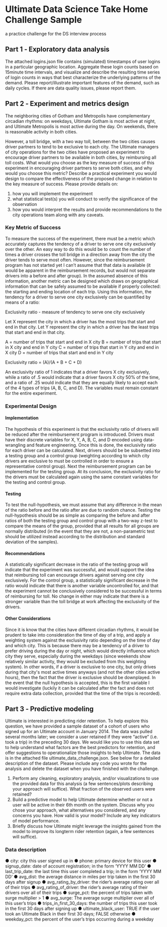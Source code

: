 # Ultimate Data Science Take Home Challenge Sample
a practice challenge for the DS interview process
## Part 1 ‑ Exploratory data analysis
The attached logins.json file contains (simulated) timestamps of user logins in a particular geographic location. Aggregate these login counts based on 15minute time intervals, and visualize and describe the resulting time series of login counts in ways that best characterize the underlying patterns of the demand. Please report/illustrate important features of the demand, such as daily cycles. If there are data quality issues, please report them.

## Part 2 ‑ Experiment and metrics design
The neighboring cities of Gotham and Metropolis have complementary circadian rhythms: on weekdays, Ultimate Gotham is most active at night, and Ultimate Metropolis is most active during the day. On weekends, there is reasonable activity in both cities.

However, a toll bridge, with a two way toll, between the two cities causes driver partners to tend to be exclusive to each city. The Ultimate managers of city operations for the two cities have proposed an experiment to encourage driver partners to be available in both cities, by reimbursing all toll costs.
What would you choose as the key measure of success of this experiment in encouraging driver partners to serve both cities, and why would you choose this metric?
Describe a practical experiment you would design to compare the effectiveness of the proposed change in relation to the key measure of success. Please provide details on:
1. how you will implement the experiment
2. what statistical test(s) you will conduct to verify the significance of the observation
3. how you would interpret the results and provide recommendations to the city operations team along with any caveats.

### Key Metric of Success
To measure the success of the experiment, there must be a metric which accurately captures the tendency of a driver to serve one city exclusively over the other. An easy way to do this would be to count the number of times a driver crosses the toll bridge in a direction away from the city the driver tends to serve most often. However, since the reimbursement program has not started yet I can’t assume that that data is available (it would be apparent in the reimbursement records, but would not separate drivers into a before and after group). In the assumed absence of this information, another metric can be designed which draws on geographical information that can be safely assumed to be available if properly collected: the starting and ending location of each trip. Using this information, the tendency for a driver to serve one city exclusively can be quantified by means of a ratio:

Exclusivity ratio - measure of tendency to serve one city exclusively

Let X represent the city in which a driver has the most trips that start and end in that city.
Let Y represent the city in which a driver has the least trips that start and end in that city.

A = number of trips that start and end in X city
B = number of trips that start in X city and end in Y city
C = number of trips that start in Y city and end in X city
D = number of trips that start and end in Y city

Exclusivity ratio = (A)/(A + B + C + D)

An exclusivity ratio of 1 indicates that a driver favors X city exclusively, while a ratio of .5 would indicate that a driver favors X city 50% of the time, and a ratio of .25 would indicate that they are equally likely to accept each of the 4 types of trips (A, B, C, and D). The variables must remain constant for the entire experiment. 

### Experimental Design
#### Implementation
The hypothesis of this experiment is that the exclusivity ratio of drivers will be reduced after the reimbursement program is introduced. Drivers must have their discrete variables for X, Y, A, B, C, and D encoded using data-wrangling and feature engineering. Once this is done, the exclusivity ratio for each driver can be calculated. Next, drivers should be be subsetted into a testing group and a control group (weighting according to which city drivers are exclusive to must be controlled in order to ensure a representative control group). Next the reimbursement program can be implemented for the testing group. At its conclusion, the exclusivity ratio for the drivers must be calculated again using the same constant variables for the testing and control group. 
#### Testing
To test the null-hypothesis, we must assume that any difference in the mean of the ratio before and the ratio after are due to random chance. Testing the null-hypothesis should be as simple as comparing the before and after ratios of both the testing group and control group with a two-way z-test to compare the means of the group, provided that all results for all groups are normally distributed (in the event that they are not, a non-parametric test should be utilized instead according to the distribution and standard deviation of the samples). 
#### Recommendations
A statistically significant decrease in the ratio of the testing group will indicate that the experiment was successful, and would support the idea that reimbursing toll can encourage drivers against serving one city exclusively. For the control group, a statistically significant decrease in the ratio would indicate that there is another variable uncontrolled for, and that the experiment cannot be conclusively considered to be successful in terms of reimbursing for toll. No change in either may indicate that there is a stronger variable than the toll bridge at work affecting the exclusivity of the drivers.
#### Other Considerations
Since it is know that the cities have different circadian rhythms, it would be prudent to take into consideration the time of day of a trip, and apply a weighting system against the exclusivity ratio depending on the time of day and which city. This is because there may be a tendency of a driver to prefer driving during the day or night, which would directly influence which city they serve, especially during the weekdays (since weekends show relatively similar activity, they would be excluded from this weighting system). In other words, if a driver is exclusive to one city, but only drives during that city's most active times anyways (and not the other cities active hours), then the fact that the driver is exclusive should be downplayed. In the event that the null hypothesis is accepted, this is the first variable I would investigate (luckily it can be calculated after the fact and does not require extra data collection, provided that the time of the trips is recorded). 

## Part 3 ‑ Predictive modeling

Ultimate is interested in predicting rider retention. To help explore this question, we have
provided a sample dataset of a cohort of users who signed up for an Ultimate account in
January 2014. The data was pulled several months later; we consider a user retained if they
were “active” (i.e. took a trip) in the preceding 30 days.
We would like you to use this data set to help understand what factors are the best predictors
for retention, and offer suggestions to operationalize those insights to help Ultimate.
The data is in the attached file ultimate_data_challenge.json. See below for a detailed
description of the dataset. Please include any code you wrote for the analysis and delete the
dataset when you have finished with the challenge.
1. Perform any cleaning, exploratory analysis, and/or visualizations to use the provided
data for this analysis (a few sentences/plots describing your approach will suffice). What
fraction of the observed users were retained?
2. Build a predictive model to help Ultimate determine whether or not a user will be active
in their 6th month on the system. Discuss why you chose your approach, what
alternatives you considered, and any concerns you have. How valid is your model?
Include any key indicators of model performance.
3. Briefly discuss how Ultimate might leverage the insights gained from the model to
improve its longterm
rider retention (again, a few sentences will suffice).
### Data description
● city: city this user signed up in
● phone: primary device for this user
● signup_date: date of account registration; in the form ‘YYYY MM DD’
● last_trip_date: the last time this user completed a trip; in the form ‘YYYY MM DD’
● avg_dist: the average distance in miles per trip taken in the first 30 days after signup
● avg_rating_by_driver: the rider’s average rating over all of their trips
● avg_rating_of_driver: the rider’s average rating of their drivers over all of their trips
● surge_pct: the percent of trips taken with surge multiplier > 1
● avg_surge: The average surge multiplier over all of this user’s trips
● trips_in_first_30_days: the number of trips this user took in the first 30 days after
signing up
● ultimate_black_user: TRUE if the user took an Ultimate Black in their first 30 days;
FALSE otherwise
● weekday_pct: the percent of the user’s trips occurring during a weekday

